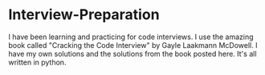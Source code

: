# Interview-Preparation
I have been learning and practicing for code interviews. 
I use the amazing book called "Cracking the Code Interview" by Gayle Laakmann McDowell. 
I have my own solutions and the solutions from the book posted here.  It's all written in python. 
